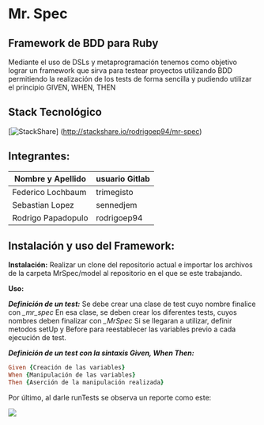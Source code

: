 Mr. Spec
========

## Framework de BDD para Ruby

Mediante el uso de DSLs y metaprogramación tenemos como objetivo lograr un framework que sirva para testear proyectos utilizando BDD
permitiendo la realización de los tests de forma sencilla y pudiendo utilizar el principio GIVEN, WHEN, THEN


## Stack Tecnológico

[![StackShare](http://d27momt4n1f9pb.cloudfront.net/assets/stackshare-logo-5ae67a54b3fde02b445ee57486d00f7c753c18cd1d61d66bd77955a8bf05c508.png)] (http://stackshare.io/rodrigoep94/mr-spec)

## Integrantes:

| Nombre y Apellido  |     usuario Gitlab   |
| ----------------   | -------------------  |
| Federico Lochbaum  |     trimegisto       |
| Sebastian Lopez    |     sennedjem        |
| Rodrigo Papadopulo |     rodrigoep94      |

## Instalación y uso del Framework:

**Instalación:** Realizar un clone del repositorio actual e importar los archivos de la carpeta MrSpec/model al repositorio en el que se este trabajando.

**Uso:**
   
   ***Definición de un test:*** Se debe crear una clase de test cuyo nombre finalice con *_mr_spec*
                                 En esa clase, se deben crear los diferentes tests, cuyos nombres deben finalizar con *_MrSpec*
                                 Si se llegaran a utilizar, definir metodos setUp y Before para reestablecer las variables previo a cada ejecución de test.

   ***Definición de un test con la sintaxis Given, When Then:***
    
```Ruby
Given {Creación de las variables}
When {Manipulación de las variables}
Then {Aserción de la manipulación realizada}
```

Por último, al darle runTests se observa un reporte como este:

![](https://gitlab.com/eis-tpi-unq-2016-s02/grupal-mr-spec/raw/master/docs/MrSpecreadme.png)
